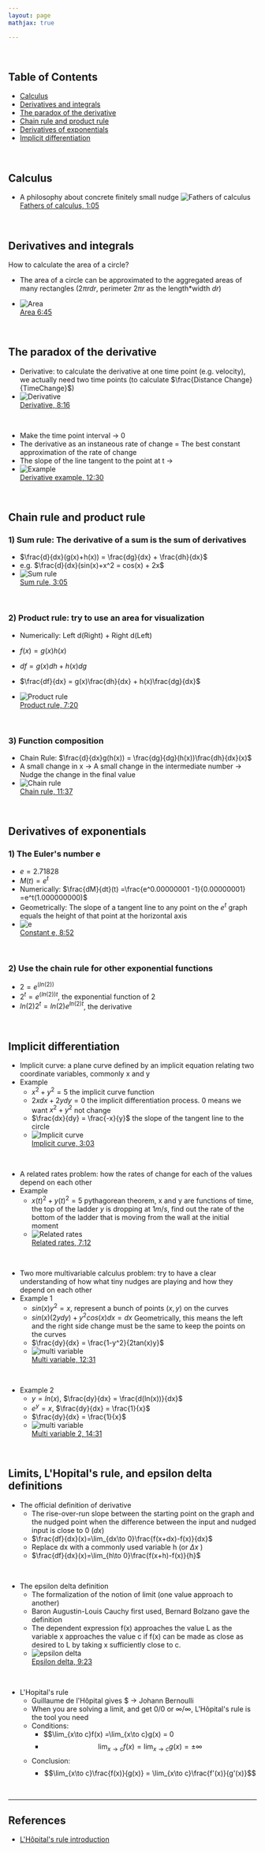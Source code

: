 ```yaml
---
layout: page
mathjax: true

---
```


<br>

## Table of Contents
 - [Calculus](#calculus)
 - [Derivatives and integrals](#derivatives)
 - [The paradox of the derivative](#paradox)
 - [Chain rule and product rule](#chain)
 - [Derivatives of exponentials](#exponentials)
 - [Implicit differentiation](#Implicit)

<br>

## Calculus
  * A philosophy about concrete finitely small nudge
  ![Fathers of calculus](../src/image/fathers-calculus.png)   
  [Fathers of calculus, 1:05](https://www.youtube.com/watch?v=9vKqVkMQHKk&list=PLZHQObOWTQDMsr9K-rj53DwVRMYO3t5Yr&index=2)

<br>

## Derivatives and integrals
How to calculate the area of a circle?  
 * The area of a circle can be approximated to the aggregated areas of many rectangles ($2\pi rdr$, perimeter $2\pi r$ as the length*width $dr$)

 * ![Area](../src/image/calculus-area.png)  
 [Area 6:45](https://www.youtube.comwatch?v=WUvTyaaNkzM&list=PLZHQObOWTQDMsr9K-rj53DwVRMYO3t5Yr&index=1)

<br>

## The paradox of the derivative
  - Derivative: to calculate the derivative at one time point (e.g. velocity), we actually need two time points (to calculate $\frac{Distance Change}{TimeChange}$)
  - ![Derivative](../src/image/derivative.png)  
[Derivative, 8:16](https://www.youtube.com/watch?v=9vKqVkMQHKk&list=PLZHQObOWTQDMsr9K-rj53DwVRMYO3t5Yr&index=2)  

<br>

  - Make the time point interval $\to$ 0
  - The derivative as an instaneous rate of change = The best constant approximation of the rate of change
  - The slope of the line tangent to the point at t $\to$
  - ![Example](../src/image/derivative-example.png)    
[Derivative example, 12:30](https://www.youtube.com/watch?v=9vKqVkMQHKk&list=PLZHQObOWTQDMsr9K-rj53DwVRMYO3t5Yr&index=2)

<br>

## Chain rule and product rule
### 1) Sum rule: The derivative of a sum is the sum of derivatives
   * $\frac{d}{dx}(g(x)+h(x)) = \frac{dg}{dx} + \frac{dh}{dx}$
   * e.g. $\frac{d}{dx}(sin(x)+x^2 = cos(x) + 2x$
   * ![Sum rule](../src/image/sum-rule.png)  
[Sum rule, 3:05](https://www.youtube.com/watch?v=YG15m2VwSjA&list=PLZHQObOWTQDMsr9K-rj53DwVRMYO3t5Yr&index=4)

<br>

### 2) Product rule: try to use an area for visualization
   * Numerically: Left d(Right) + Right d(Left)
   * $f(x) = g(x)h(x)$
   * $df = g(x)dh + h(x)dg$
   * $\frac{df}{dx} = g(x)\frac{dh}{dx} + h(x)\frac{dg}{dx}$

   * ![Product rule](../src/image/product-rule.png)  
   [Product rule, 7:20](https://www.youtube.com/watch?v=YG15m2VwSjA&list=PLZHQObOWTQDMsr9K-rj53DwVRMYO3t5Yr&index=4)

<br>

### 3) Function composition
   * Chain Rule: $\frac{d}{dx}g(h(x)) = \frac{dg}{dg}(h(x))\frac{dh}{dx}(x)$
   * A small change in x $\to$ A small change in the intermediate number $\to$ Nudge the change in the final value
   * ![Chain rule](../src/image/chain-rule.png)   
      [Chain rule, 11:37](https://www.youtube.com/watch?v=YG15m2VwSjA&list=PLZHQObOWTQDMsr9K-rj53DwVRMYO3t5Yr&index=4)

<br>

## Derivatives of exponentials   
### 1) The Euler's number e
  - $e = 2.71828$
  - $M(t) = e^t$
  - Numerically: $\frac{dM}{dt}(t) =\frac{e^0.00000001 -1}{0.00000001} =e^t(1.000000000)$
  - Geometrically: The slope of a tangent line to any point on the $e^t$ graph equals the height of that point at the horizontal axis
  - ![e](../src/image/e.png)   
     [Constant e, 8:52](https://www.youtube.com/watch?v=m2MIpDrF7Es&list=PLZHQObOWTQDMsr9K-rj53DwVRMYO3t5Yr&index=5)

<br>

### 2) Use the chain rule for other exponential functions
  - $2 = e^{(ln(2))}$
  - $2^t = e^{(ln(2))t}$, the exponential function of 2
  - $ln(2)2^t = ln(2)e^{ln(2)t}$, the derivative

<br>

## Implicit differentiation  
  - Implicit curve: a plane curve defined by an implicit equation relating two coordinate variables, commonly x and y
  - Example
    * $x^2 + y^2 =5$ the implicit curve function
    * $2xdx + 2ydy = 0$ the implicit differentiation process. $0$ means we want $x^2 + y^2$ not change  
    * $\frac{dx}{dy} = \frac{-x}{y}$ the slope of the tangent line to the circle
    * ![Implicit curve](../src/image/implicit-curve.png)  
    [Implicit curve, 3:03](https://www.youtube.com/watch?v=qb40J4N1fa4&list=PLZHQObOWTQDMsr9K-rj53DwVRMYO3t5Yr&index=6)

<br>

  - A related rates problem: how the rates of change for each of the values depend on each other  
  - Example
    * $x(t)^2 + y(t)^2 =5$ pythagorean theorem, x and y are functions of time, the top of the ladder $y$ is dropping at $1m/s$, find out the rate of the bottom of the ladder that is moving from the wall at the initial moment
    * ![Related rates](../src/image/ralted-rates.png)    
      [Related rates, 7:12](https://www.youtube.com/watch?v=qb40J4N1fa4&list=PLZHQObOWTQDMsr9K-rj53DwVRMYO3t5Yr&index=6)    

<br>

  - Two more multivariable calculus problem: try to have a clear understanding of how what tiny nudges are playing and how they depend on each other
  - Example 1
    * $sin(x)y^2 =x$, represent a bunch of points $(x,y)$ on the curves
    * $sin(x)(2ydy) + y^2cos(x)dx = dx$ Geometrically, this means the left and the right side change must be the same to keep the points on the curves
    * $\frac{dy}{dx} = \frac{1-y^2}{2tan(x)y}$
    * ![multi variable](../src/image/multi-variable.png)    
      [Multi variable, 12:31](https://www.youtube.com/watch?v=qb40J4N1fa4&list=PLZHQObOWTQDMsr9K-rj53DwVRMYO3t5Yr&index=6)    

<br>

  - Example 2
    * $y =ln(x)$, $\frac{dy}{dx} = \frac{d(ln(x))}{dx}$  
    * $e^y =x$, $\frac{dy}{dx} = \frac{1}{x}$
    * $\frac{dy}{dx} = \frac{1}{x}$
    * ![multi variable](../src/image/ey.png)         
    [Multi variable 2, 14:31](https://www.youtube.com/watch?v=qb40J4N1fa4&list=PLZHQObOWTQDMsr9K-rj53DwVRMYO3t5Yr&index=6)    


<br>

## Limits, L'Hopital's rule, and epsilon delta definitions
  - The official definition of derivative
    * The rise-over-run slope between the starting point on the graph and the nudged point when the difference between the input and nudged input is close to 0 ($dx$)  
    * $\frac{df}{dx}(x)=\lim_{dx\to 0}\frac{f(x+dx)-f(x)}{dx}$
    * Replace dx with a commonly used variable h (or $\Delta x$ )
    * $\frac{df}{dx}(x)=\lim_{h\to 0}\frac{f(x+h)-f(x)}{h}$

<br>

  - The epsilon delta definition
    * The formalization of the notion of limit (one value approach to another)  
    * Baron Augustin-Louis Cauchy first used,  Bernard Bolzano gave the definition
    * The dependent expression f(x) approaches the value L as the variable x approaches the value c if f(x) can be made as close as desired to L by taking x sufficiently close to c.
    * ![epsilon delta](../src/image/epsilon-delta.png)         
    [Epsilon delta, 9:23](https://www.youtube.com/watch?v=kfF40MiS7zA&list=PLZHQObOWTQDMsr9K-rj53DwVRMYO3t5Yr&index=7)    

<br>

  -  L'Hopital's rule
     * Guillaume de l'Hôpital gives $ $\to$ Johann Bernoulli
     * When you are solving a limit, and get $0/0$ or $∞/∞$, L'Hôpital's rule is the tool you need
     * Conditions:
       * $$\lim_{x\to c}f(x) =\lim_{x\to c}g(x) =  0
       * $$\lim_{x\to c}f(x) =\lim_{x\to c}g(x) =  \pm \infty$$
     * Conclusion:   
       * $$\lim_{x\to c}\frac{f(x)}{g(x)} = \lim_{x\to c}\frac{f'(x)}{g'(x)}$$

<br>

---
## References
  * [L'Hôpital's rule introduction](https://www.khanacademy.org/math/ap-calculus-ab/ab-diff-contextual-applications-new/ab-4-7/v/introduction-to-l-hopital-s-rule  
)
